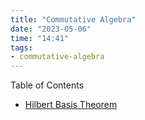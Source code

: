 ```yaml
---
title: "Commutative Algebra"
date: "2023-05-06"
time: "14:41"
tags:
- commutative-algebra 
---
```


Table of Contents
- [Hilbert Basis Theorem](notes/Commutative%20Algebra/Hilbert%20Basis%20Theorem.md)